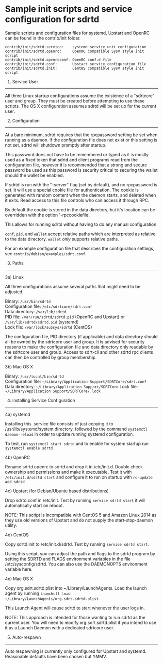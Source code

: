Sample init scripts and service configuration for sdrtd
==========================================================

Sample scripts and configuration files for systemd, Upstart and OpenRC
can be found in the contrib/init folder.

    contrib/init/sdrtd.service:    systemd service unit configuration
    contrib/init/sdrtd.openrc:     OpenRC compatible SysV style init script
    contrib/init/sdrtd.openrcconf: OpenRC conf.d file
    contrib/init/sdrtd.conf:       Upstart service configuration file
    contrib/init/sdrtd.init:       CentOS compatible SysV style init script

1. Service User
---------------------------------

All three Linux startup configurations assume the existence of a "sdrtcore" user
and group.  They must be created before attempting to use these scripts.
The OS X configuration assumes sdrtd will be set up for the current user.

2. Configuration
---------------------------------

At a bare minimum, sdrtd requires that the rpcpassword setting be set
when running as a daemon.  If the configuration file does not exist or this
setting is not set, sdrtd will shutdown promptly after startup.

This password does not have to be remembered or typed as it is mostly used
as a fixed token that sdrtd and client programs read from the configuration
file, however it is recommended that a strong and secure password be used
as this password is security critical to securing the wallet should the
wallet be enabled.

If sdrtd is run with the "-server" flag (set by default), and no rpcpassword is set,
it will use a special cookie file for authentication. The cookie is generated with random
content when the daemon starts, and deleted when it exits. Read access to this file
controls who can access it through RPC.

By default the cookie is stored in the data directory, but it's location can be overridden
with the option '-rpccookiefile'.

This allows for running sdrtd without having to do any manual configuration.

`conf`, `pid`, and `wallet` accept relative paths which are interpreted as
relative to the data directory. `wallet` *only* supports relative paths.

For an example configuration file that describes the configuration settings,
see `contrib/debian/examples/sdrt.conf`.

3. Paths
---------------------------------

3a) Linux

All three configurations assume several paths that might need to be adjusted.

Binary:              `/usr/bin/sdrtd`  
Configuration file:  `/etc/sdrtcore/sdrt.conf`  
Data directory:      `/var/lib/sdrtd`  
PID file:            `/var/run/sdrtd/sdrtd.pid` (OpenRC and Upstart) or `/var/lib/sdrtd/sdrtd.pid` (systemd)  
Lock file:           `/var/lock/subsys/sdrtd` (CentOS)  

The configuration file, PID directory (if applicable) and data directory
should all be owned by the sdrtcore user and group.  It is advised for security
reasons to make the configuration file and data directory only readable by the
sdrtcore user and group.  Access to sdrt-cli and other sdrtd rpc clients
can then be controlled by group membership.

3b) Mac OS X

Binary:              `/usr/local/bin/sdrtd`  
Configuration file:  `~/Library/Application Support/SDRTCore/sdrt.conf`  
Data directory:      `~/Library/Application Support/SDRTCore`
Lock file:           `~/Library/Application Support/SDRTCore/.lock`

4. Installing Service Configuration
-----------------------------------

4a) systemd

Installing this .service file consists of just copying it to
/usr/lib/systemd/system directory, followed by the command
`systemctl daemon-reload` in order to update running systemd configuration.

To test, run `systemctl start sdrtd` and to enable for system startup run
`systemctl enable sdrtd`

4b) OpenRC

Rename sdrtd.openrc to sdrtd and drop it in /etc/init.d.  Double
check ownership and permissions and make it executable.  Test it with
`/etc/init.d/sdrtd start` and configure it to run on startup with
`rc-update add sdrtd`

4c) Upstart (for Debian/Ubuntu based distributions)

Drop sdrtd.conf in /etc/init.  Test by running `service sdrtd start`
it will automatically start on reboot.

NOTE: This script is incompatible with CentOS 5 and Amazon Linux 2014 as they
use old versions of Upstart and do not supply the start-stop-daemon utility.

4d) CentOS

Copy sdrtd.init to /etc/init.d/sdrtd. Test by running `service sdrtd start`.

Using this script, you can adjust the path and flags to the sdrtd program by
setting the SDRTD and FLAGS environment variables in the file
/etc/sysconfig/sdrtd. You can also use the DAEMONOPTS environment variable here.

4e) Mac OS X

Copy org.sdrt.sdrtd.plist into ~/Library/LaunchAgents. Load the launch agent by
running `launchctl load ~/Library/LaunchAgents/org.sdrt.sdrtd.plist`.

This Launch Agent will cause sdrtd to start whenever the user logs in.

NOTE: This approach is intended for those wanting to run sdrtd as the current user.
You will need to modify org.sdrt.sdrtd.plist if you intend to use it as a
Launch Daemon with a dedicated sdrtcore user.

5. Auto-respawn
-----------------------------------

Auto respawning is currently only configured for Upstart and systemd.
Reasonable defaults have been chosen but YMMV.
